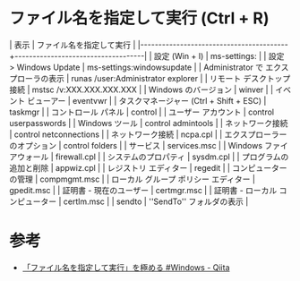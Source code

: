 # ファイル名を指定して実行 (Ctrl + R)
| 表示                                    | ファイル名を指定して実行           |
|-----------------------------------------+------------------------------------|
| 設定 (Win + I)                          | ms-settings:                       |
| 設定 > Windows Update                   | ms-settings:windowsupdate          |
| Administrator で エクスプローラの表示   | runas /user:Administrator explorer |
| リモート デスクトップ接続               | mstsc /v:XXX.XXX.XXX.XXX           |
| Windows のバージョン                    | winver                             |
| イベント ビューアー                     | eventvwr                           |
| タスクマネージャー (Ctrl + Shift + ESC) | taskmgr                            |
| コントロール パネル                     | control                            |
| ユーザー アカウント                     | control userpasswords              |
| Windows ツール                          | control admintools                 |
| ネットワーク接続                        | control netconnections             |
| ネットワーク接続                        | ncpa.cpl                           |
| エクスプローラーのオプション            | control folders                    |
| サービス                                | services.msc                       |
| Windows ファイアウォール                | firewall.cpl                       |
| システムのプロパティ                    | sysdm.cpl                          |
| プログラムの追加と削除                  | appwiz.cpl                         |
| レジストリ エディター                   | regedit                            |
| コンピューターの管理                    | compmgmt.msc                       |
| ローカル グループ ポリシー エディター   | gpedit.msc                         |
| 証明書 - 現在のユーザー                 | certmgr.msc                        |
| 証明書 - ローカル コンピューター        | certlm.msc                         |
| sendto                                  | ''SendTo'' フォルダの表示          |

# 参考
- [「ファイル名を指定して実行」を極める #Windows - Qiita](https://qiita.com/sta/items/4b70e6b130a1033dc2c5)
